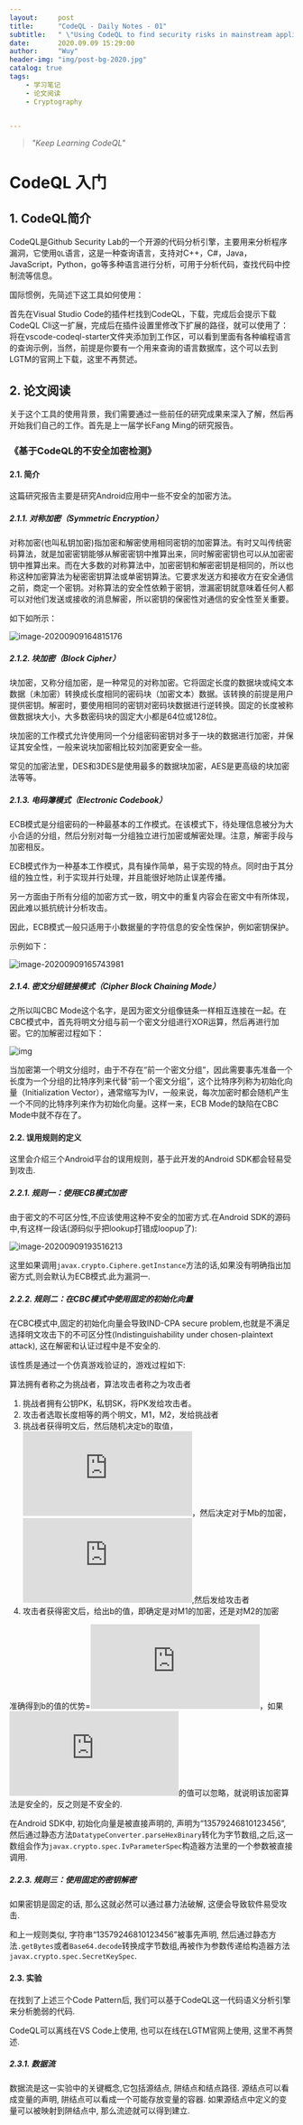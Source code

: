 ```yaml
---
layout:     post
title:      "CodeQL - Daily Notes - 01"
subtitle:   " \"Using CodeQL to find security risks in mainstream applications\""
date:       2020.09.09 15:29:00
author:     "Wuy"
header-img: "img/post-bg-2020.jpg"
catalog: true
tags:
    - 学习笔记
    - 论文阅读
    - Cryptography


---
```


> *"Keep Learning CodeQL"*

# CodeQL 入门

## 1. CodeQL简介

CodeQL是Github Security Lab的一个开源的代码分析引擎，主要用来分析程序漏洞，它使用`QL`语言，这是一种查询语言，支持对C++，C#，Java，JavaScript，Python，go等多种语言进行分析，可用于分析代码，查找代码中控制流等信息。

国际惯例，先简述下这工具如何使用：

首先在Visual Studio Code的插件栏找到CodeQL，下载，完成后会提示下载CodeQL Cli这一扩展，完成后在插件设置里修改下扩展的路径，就可以使用了：将在vscode-codeql-starter文件夹添加到工作区，可以看到里面有各种编程语言的查询示例，当然，前提是你要有一个用来查询的语言数据库，这个可以去到LGTM的官网上下载，这里不再赘述。

## 2. 论文阅读

关于这个工具的使用背景，我们需要通过一些前任的研究成果来深入了解，然后再开始我们自己的工作。首先是上一届学长Fang Ming的研究报告。

### 《基于CodeQL的不安全加密检测》

#### 2.1. 简介

这篇研究报告主要是研究Android应用中一些不安全的加密方法。

##### 2.1.1. 对称加密（Symmetric Encryption）

对称加密(也叫私钥加密)指加密和解密使用相同密钥的加密算法。有时又叫传统密码算法，就是加密密钥能够从解密密钥中推算出来，同时解密密钥也可以从加密密钥中推算出来。而在大多数的对称算法中，加密密钥和解密密钥是相同的，所以也称这种加密算法为秘密密钥算法或单密钥算法。它要求发送方和接收方在安全通信之前，商定一个密钥。对称算法的安全性依赖于密钥，泄漏密钥就意味着任何人都可以对他们发送或接收的消息解密，所以密钥的保密性对通信的安全性至关重要。

如下如所示：

![image-20200909164815176](file://C:/Users/MSI-NB/AppData/Roaming/Typora/typora-user-images/image-20200909164815176.png?lastModify=1599834005)

##### 2.1.2. 块加密（Block Cipher）

块加密，又称分组加密，是一种常见的对称加密。它将固定长度的数据块或纯文本数据（未加密）转换成长度相同的密码块（加密文本）数据。该转换的前提是用户提供密钥。解密时，要使用相同的密钥对密码块数据进行逆转换。固定的长度被称做数据块大小，大多数密码块的固定大小都是64位或128位。

块加密的工作模式允许使用同一个分组密码密钥对多于一块的数据进行加密，并保证其安全性，一般来说块加密相比较刘加密更安全一些。

常见的加密法里，DES和3DES是使用最多的数据块加密，AES是更高级的块加密法等等。

##### 2.1.3. 电码簿模式（Electronic Codebook）

ECB模式是分组密码的一种最基本的工作模式。在该模式下，待处理信息被分为大小合适的分组，然后分别对每一分组独立进行加密或解密处理。注意，解密手段与加密相反。

ECB模式作为一种基本工作模式，具有操作简单，易于实现的特点。同时由于其分组的独立性，利于实现并行处理，并且能很好地防止误差传播。

另一方面由于所有分组的加密方式一致，明文中的重复内容会在密文中有所体现，因此难以抵抗统计分析攻击。

因此，ECB模式一般只适用于小数据量的字符信息的安全性保护，例如密钥保护。

示例如下：

![image-20200909165743981](file://C:/Users/MSI-NB/AppData/Roaming/Typora/typora-user-images/image-20200909165743981.png?lastModify=1599834050)

##### 2.1.4. 密文分组链接模式（Cipher Block Chaining Mode）

之所以叫CBC Mode这个名字，是因为密文分组像链条一样相互连接在一起。在CBC模式中，首先将明文分组与前一个密文分组进行XOR运算，然后再进行加密。它的加解密过程如下：

![img](https://img-blog.csdn.net/20180901170843459?watermark/2/text/aHR0cHM6Ly9ibG9nLmNzZG4ubmV0L2NoZW5ncWl1bWluZw==/font/5a6L5L2T/fontsize/400/fill/I0JBQkFCMA==/dissolve/70)

当加密第一个明文分组时，由于不存在“前一个密文分组”，因此需要事先准备一个长度为一个分组的比特序列来代替“前一个密文分组”，这个比特序列称为初始化向量（Initialization Vector），通常缩写为IV，一般来说，每次加密时都会随机产生一个不同的比特序列来作为初始化向量。这样一来，ECB Mode的缺陷在CBC Mode中就不存在了。

#### 2.2. 误用规则的定义

这里会介绍三个Android平台的误用规则，基于此开发的Android SDK都会轻易受到攻击.

##### 2.2.1. 规则一：使用ECB模式加密

由于密文的不可区分性,不应该使用这种不安全的加密方式.在Android SDK的源码中,有这样一段话(源码似乎把lookup打错成loopup了):

![image-20200909193516213](C:\Users\MSI-NB\AppData\Roaming\Typora\typora-user-images\image-20200909193516213.png)

这里如果调用`javax.crypto.Ciphere.getInstance`方法的话,如果没有明确指出加密方式,则会默认为ECB模式.此为漏洞一.

##### 2.2.2. 规则二：在CBC模式中使用固定的初始化向量

在CBC模式中,固定的初始化向量会导致IND-CPA secure problem,也就是不满足选择明文攻击下的不可区分性(Indistinguishability under chosen-plaintext attack), 这在解密和认证过程中是不安全的.

该性质是通过一个仿真游戏验证的，游戏过程如下:

算法拥有者称之为挑战者，算法攻击者称之为攻击者

1. 挑战者拥有公钥PK，私钥SK，将PK发给攻击者。
2. 攻击者选取长度相等的两个明文，M1，M2，发给挑战者
3. 挑战者获得明文后，然后随机决定b的取值，![b=\left \{ 0 \right 1\}](https://private.codecogs.com/gif.latex?b%3D%5Cleft%20%5C%7B%200%20%5Cright%201%5C%7D)，然后决定对于Mb的加密，![C=Enc(PK,Mb)](https://private.codecogs.com/gif.latex?C%3DEnc%28PK%2CMb%29),然后发给攻击者
4. 攻击者获得密文后，给出b的值，即确定是对M1的加密，还是对M2的加密

准确得到b的值的优势=![advanced=\frac{1}{2}+\varepsilon](https://private.codecogs.com/gif.latex?advanced%3D%5Cfrac%7B1%7D%7B2%7D&plus;%5Cvarepsilon)，如果![\varepsilon](https://private.codecogs.com/gif.latex?%5Cvarepsilon)的值可以忽略，就说明该加密算法是安全的，反之则是不安全的.

在Android SDK中, 初始化向量是被直接声明的, 声明为“13579246810123456”, 然后通过静态方法`DatatypeConverter.parseHexBinary`转化为字节数组,之后,这一数组会作为`javax.crypto.spec.IvParameterSpec`构造器方法里的一个参数被直接调用.

##### 2.2.3. 规则三：使用固定的密钥解密

如果密钥是固定的话, 那么这就必然可以通过暴力法破解, 这便会导致软件易受攻击.

和上一规则类似, 字符串“13579246810123456”被事先声明, 然后通过静态方法`.getBytes`或者`Base64.decode`转换成字节数组,再被作为参数传递给构造器方法`javax.crypto.spec.SecretKeySpec`.

#### 2.3. 实验

在找到了上述三个Code Pattern后, 我们可以基于CodeQL这一代码语义分析引擎来分析脆弱的代码.

CodeQL可以离线在VS Code上使用, 也可以在线在LGTM官网上使用, 这里不再赘述.

##### 2.3.1. 数据流

数据流是这一实验中的关键概念,它包括源结点, 阱结点和结点路径. 源结点可以看成变量的声明, 阱结点可以看成一个可能存放变量的容器. 如果源结点中定义的变量可以被映射到阱结点中, 那么流迹就可以得到建立.

